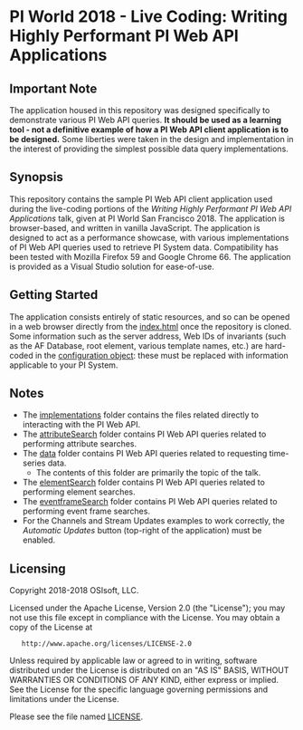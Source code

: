 # PI World 2018 - Live Coding: Writing Highly Performant PI Web API Applications
## Important Note
The application housed in this repository was designed specifically to demonstrate various PI Web
API queries. **It should be used as a learning tool - not a definitive example of how a PI Web API
client application is to be designed.** Some liberties were taken in the design and implementation
in the interest of providing the simplest possible data query implementations.

## Synopsis
This repository contains the sample PI Web API client application used during the live-coding
portions of the _Writing Highly Performant PI Web API Applications_ talk, given at PI World San
Francisco 2018. The application is browser-based, and written in vanilla JavaScript. The
application is designed to act as a performance showcase, with various implementations of PI Web
API queries used to retrieve PI System data. Compatibility has been tested with Mozilla Firefox 59
and Google Chrome 66. The application is provided as a Visual Studio solution for ease-of-use.

## Getting Started
The application consists entirely of static resources, and so can be opened in a web browser
directly from the [index.html](UC2018TalkClient/Client/index.html) once the repository is cloned.
Some information such as the server address, Web IDs of invariants (such as the AF Database, root
element, various template names, etc.) are hard-coded in the
[configuration object](UC2018TalkClient/Client/js/implementations/sharedData.js): these must be
replaced with information applicable to your PI System.

## Notes
* The [implementations](UC2018TalkClient/Client/js/implementations) folder contains the files
related directly to interacting with the PI Web API.
* The [attributeSearch](UC2018TalkClient/Client/js/implementations/attributeSearch) folder contains
PI Web API queries related to performing attribute searches.
* The [data](UC2018TalkClient/Client/js/implementations/data) folder contains PI Web API queries
related to requesting time-series data.
  - The contents of this folder are primarily the topic of the talk.
* The [elementSearch](UC2018TalkClient/Client/js/implementations/elementSearch) folder contains PI
Web API queries related to performing element searches.
* The [eventframeSearch](UC2018TalkClient/Client/js/implementations/eventframeSearch) folder
contains PI Web API queries related to performing event frame searches.
* For the Channels and Stream Updates examples to work correctly, the _Automatic Updates_ button
(top-right of the application) must be enabled.

## Licensing
Copyright 2018-2018 OSIsoft, LLC.

   Licensed under the Apache License, Version 2.0 (the "License");
   you may not use this file except in compliance with the License.
   You may obtain a copy of the License at

       http://www.apache.org/licenses/LICENSE-2.0

   Unless required by applicable law or agreed to in writing, software
   distributed under the License is distributed on an "AS IS" BASIS,
   WITHOUT WARRANTIES OR CONDITIONS OF ANY KIND, either express or implied.
   See the License for the specific language governing permissions and
   limitations under the License.

Please see the file named [LICENSE](LICENSE).
